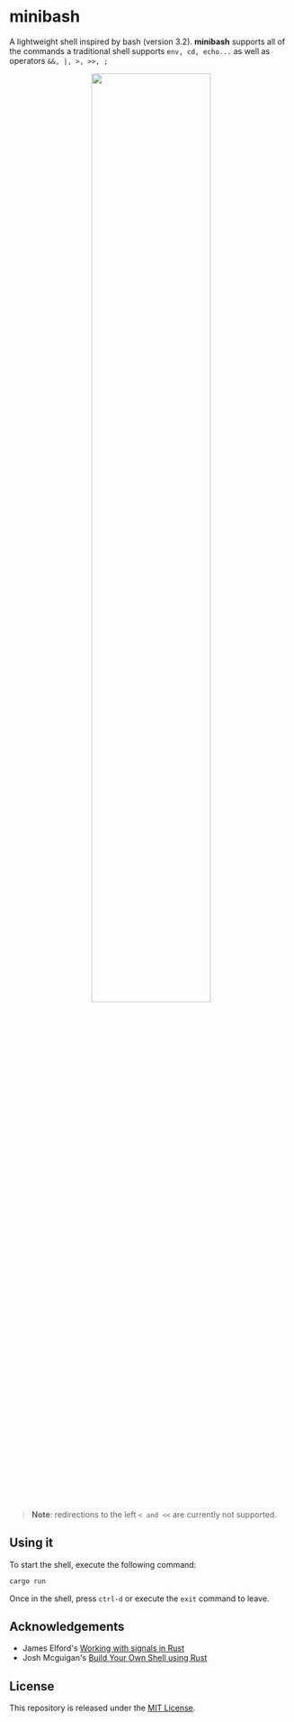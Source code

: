 # minibash

A lightweight shell inspired by bash (version 3.2). **minibash** supports all of the commands a traditional shell supports `env, cd, echo...` as well as operators `&&, |, >, >>, ;`

<p align="center">
<img src="https://media.giphy.com/media/P6qPAAW7jX5guAHcws/giphy.gif" width="65%" />
</p>

> **Note**: redirections to the left `< and <<` are currently not supported.

## Using it
To start the shell, execute the following command:
```bash
cargo run
```

Once in the shell, press `ctrl-d` or execute the `exit` command to leave.

## Acknowledgements

- James Elford's [Working with signals in Rust](https://www.jameselford.com/blog/working-with-signals-in-rust-pt1-whats-a-signal/)
- Josh Mcguigan's [Build Your Own Shell using Rust](https://www.joshmcguigan.com/blog/build-your-own-shell-rust/)

## License

This repository is released under the [MIT License](https://github.com/maxdesalle/minibash/blob/main/LICENSE).
